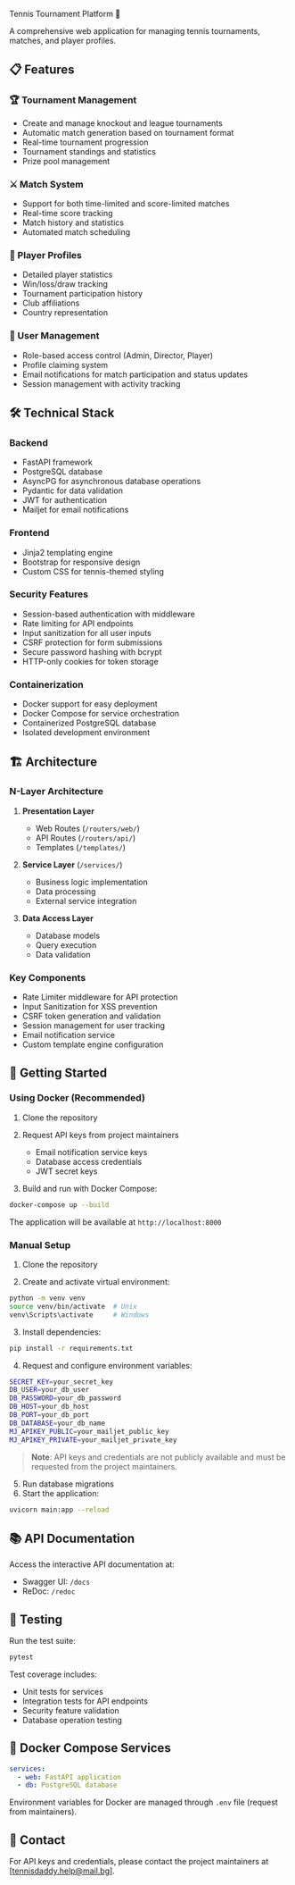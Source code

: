  Tennis Tournament Platform 🎾

A comprehensive web application for managing tennis tournaments, matches, and player profiles.

## 📋 Features

### 🏆 Tournament Management
* Create and manage knockout and league tournaments
* Automatic match generation based on tournament format
* Real-time tournament progression
* Tournament standings and statistics
* Prize pool management

### ⚔️ Match System
* Support for both time-limited and score-limited matches
* Real-time score tracking
* Match history and statistics
* Automated match scheduling

### 👥 Player Profiles
* Detailed player statistics
* Win/loss/draw tracking
* Tournament participation history
* Club affiliations
* Country representation

### 👤 User Management
* Role-based access control (Admin, Director, Player)
* Profile claiming system
* Email notifications for match participation and status updates
* Session management with activity tracking

## 🛠️ Technical Stack

### Backend
* FastAPI framework
* PostgreSQL database
* AsyncPG for asynchronous database operations
* Pydantic for data validation
* JWT for authentication
* Mailjet for email notifications

### Frontend
* Jinja2 templating engine
* Bootstrap for responsive design
* Custom CSS for tennis-themed styling

### Security Features
* Session-based authentication with middleware
* Rate limiting for API endpoints
* Input sanitization for all user inputs
* CSRF protection for form submissions
* Secure password hashing with bcrypt
* HTTP-only cookies for token storage

### Containerization
* Docker support for easy deployment
* Docker Compose for service orchestration
* Containerized PostgreSQL database
* Isolated development environment

## 🏗️ Architecture

### N-Layer Architecture
1. **Presentation Layer**
   * Web Routes (`/routers/web/`)
   * API Routes (`/routers/api/`)
   * Templates (`/templates/`)

2. **Service Layer** (`/services/`)
   * Business logic implementation
   * Data processing
   * External service integration

3. **Data Access Layer**
   * Database models
   * Query execution
   * Data validation

### Key Components
* Rate Limiter middleware for API protection
* Input Sanitization for XSS prevention
* CSRF token generation and validation
* Session management for user tracking
* Email notification service
* Custom template engine configuration

## 🚀 Getting Started

### Using Docker (Recommended)

1. Clone the repository

2. Request API keys from project maintainers
   * Email notification service keys
   * Database access credentials
   * JWT secret keys

3. Build and run with Docker Compose:
```bash
docker-compose up --build
```

The application will be available at `http://localhost:8000`

### Manual Setup

1. Clone the repository

2. Create and activate virtual environment:
```bash
python -m venv venv
source venv/bin/activate  # Unix
venv\Scripts\activate     # Windows
```

3. Install dependencies:
```bash
pip install -r requirements.txt
```

4. Request and configure environment variables:
```bash
SECRET_KEY=your_secret_key
DB_USER=your_db_user
DB_PASSWORD=your_db_password
DB_HOST=your_db_host
DB_PORT=your_db_port
DB_DATABASE=your_db_name
MJ_APIKEY_PUBLIC=your_mailjet_public_key
MJ_APIKEY_PRIVATE=your_mailjet_private_key
```

> **Note**: API keys and credentials are not publicly available and must be requested from the project maintainers.

5. Run database migrations
6. Start the application:
```bash
uvicorn main:app --reload
```

## 📚 API Documentation

Access the interactive API documentation at:
* Swagger UI: `/docs`
* ReDoc: `/redoc`

## 🧪 Testing

Run the test suite:
```bash
pytest
```

Test coverage includes:
* Unit tests for services
* Integration tests for API endpoints
* Security feature validation
* Database operation testing

## 🐳 Docker Compose Services

```yaml
services:
  - web: FastAPI application
  - db: PostgreSQL database
```

Environment variables for Docker are managed through `.env` file (request from maintainers).


## 📧 Contact

For API keys and credentials, please contact the project maintainers at [tennisdaddy.help@mail.bg].

